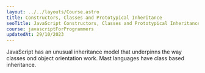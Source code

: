 ```yaml
---
layout: ../../layouts/Course.astro
title: Constructors, Classes and Prototypical Inheritance
seoTitle: JavaScript Constructors, Classes and Prototypical Inheritance
course: javascriptForProgrammers
updatedAt: 29/10/2023
---
```


JavaScript has an unusual inheritance model that underpinns the way classes ond object orientation work. Mast languages have class based inheritance.
